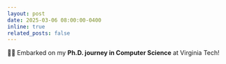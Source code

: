 ```yaml
---
layout: post
date: 2025-03-06 08:00:00-0400
inline: true
related_posts: false
---
```


:man_student: Embarked on my **Ph.D. journey in Computer Science** at Virginia Tech!

